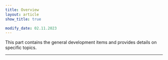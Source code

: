 ```yaml
---
title: Overview
layout: article
show_title: true

modify_date: 02.11.2023
---
```


This part contains the general development items and provides details on specific topics.

---
